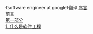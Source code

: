 《software engineer at google》翻译
[序言](./序言.md)  
[前言](./前言.md)  
[第一部分](./第一部分)   
[1. 什么是软件工程](./第一部分/什么是软件工程)  
